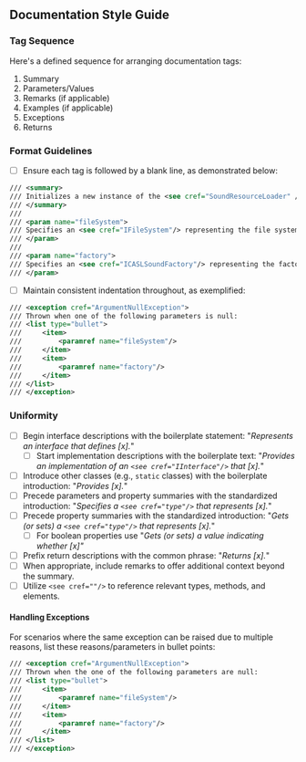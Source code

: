 
## Documentation Style Guide

### Tag Sequence

Here's a defined sequence for arranging documentation tags:

1. Summary
2. Parameters/Values
3. Remarks (if applicable)
4. Examples (if applicable)
5. Exceptions
6. Returns

### Format Guidelines

- [ ] Ensure each tag is followed by a blank line, as demonstrated below:

```xml
/// <summary>
/// Initializes a new instance of the <see cref="SoundResourceLoader" /> class.
/// </summary>
///
/// <param name="fileSystem">
/// Specifies an <see cref="IFileSystem"/> representing the file system for loading sound resources.
/// </param>
///
/// <param name="factory">
/// Specifies an <see cref="ICASLSoundFactory"/> representing the factory to create CASL sound instances.
/// </param>
```

- [ ] Maintain consistent indentation throughout, as exemplified:

```xml
/// <exception cref="ArgumentNullException">
/// Thrown when one of the following parameters is null:
/// <list type="bullet">
///     <item>
///         <paramref name="fileSystem"/>
///     </item>
///     <item>
///         <paramref name="factory"/>
///     </item>
/// </list>
/// </exception>
```
### Uniformity

- [ ] Begin interface descriptions with the boilerplate statement: "_Represents an interface that defines [x]._"
  - [ ] Start implementation descriptions with the boilerplate text: "_Provides an implementation of an `<see cref="IInterface"/>` that [x]._"
- [ ] Introduce other classes (e.g., `static` classes) with the boilerplate introduction: "_Provides [x]._"
- [ ] Precede parameters and property summaries with the standardized introduction: "_Specifies a `<see cref="type"/>` that represents [x]._"
- [ ] Precede property summaries with the standardized introduction: "_Gets (or sets) a `<see cref="type"/>` that represents [x]._"
  - [ ] For boolean properties use "_Gets (or sets) a value indicating whether [x]"_
- [ ] Prefix return descriptions with the common phrase: "_Returns [x]._"
- [ ] When appropriate, include remarks to offer additional context beyond the summary.
- [ ] Utilize `<see cref=""/>` to reference relevant types, methods, and elements.

#### Handling Exceptions

For scenarios where the same exception can be raised due to multiple reasons, list these reasons/parameters in bullet points:

```xml
/// <exception cref="ArgumentNullException">
/// Thrown when the one of the following parameters are null:
/// <list type="bullet">
///     <item>
///         <paramref name="fileSystem"/>
///     </item>
///     <item>
///         <paramref name="factory"/>
///     </item>
/// </list>
/// </exception>
```
